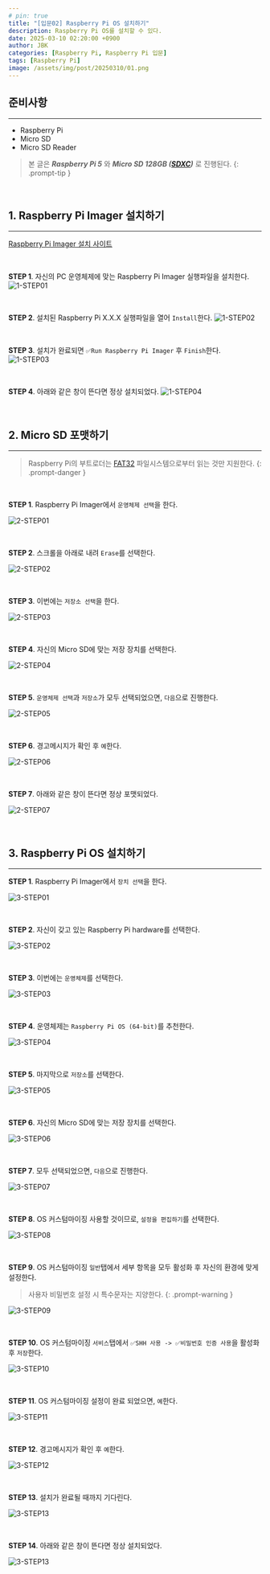 ```yaml
---
# pin: true
title: "[입문02] Raspberry Pi OS 설치하기"
description: Raspberry Pi OS를 설치할 수 있다.
date: 2025-03-10 02:20:00 +0900
author: JBK
categories: [Raspberry Pi, Raspberry Pi 입문]
tags: [Raspberry Pi]
image: /assets/img/post/20250310/01.png
---
```


## **준비사항**
---
- Raspberry Pi
- Micro SD
- Micro SD Reader

> 본 글은 ***Raspberry Pi 5*** 와 ***Micro SD 128GB ([SDXC][1])*** 로 진행된다.
{: .prompt-tip }

<!-- Reference -->
[1]: https://en.wikipedia.org/wiki/SD_card#SDXC


<br>


## **1. Raspberry Pi Imager 설치하기**
---

[Raspberry Pi Imager 설치 사이트][2]

<!-- Reference -->
[2]: https://www.raspberrypi.com/software

<br>

**STEP 1**. 자신의 PC 운영체제에 맞는 Raspberry Pi Imager 실행파일을 설치한다.
![1-STEP01](/assets/img/post/20250310/02.png)

<br>

**STEP 2**. 설치된 Raspberry Pi X.X.X 실행파일을 열어 `Install`한다.
![1-STEP02](/assets/img/post/20250310/03.png)

<br>

**STEP 3**. 설치가 완료되면 `✅Run Raspberry Pi Imager` 후 `Finish`한다.
![1-STEP03](/assets/img/post/20250310/04.png)

<br>

**STEP 4**. 아래와 같은 창이 뜬다면 정상 설치되었다.
![1-STEP04](/assets/img/post/20250310/05.png)



<br>



## **2. Micro SD 포맷하기**
---

> Raspberry Pi의 부트로더는 [FAT32][3] 파일시스템으로부터 읽는 것만 지원한다.
{: .prompt-danger }

<!-- Reference -->
[3]: https://en.wikipedia.org/wiki/File_Allocation_Table#FAT32

<br>

**STEP 1**. Raspberry Pi Imager에서 `운영체제 선택`을 한다.

![2-STEP01](/assets/img/post/20250310/06.png)

<br>

**STEP 2**. 스크롤을 아래로 내려 `Erase`를 선택한다.

![2-STEP02](/assets/img/post/20250310/07.png)

<br>

**STEP 3**. 이번에는 `저장소 선택`을 한다.

![2-STEP03](/assets/img/post/20250310/08.png)

<br>

**STEP 4**. 자신의 Micro SD에 맞는 저장 장치를 선택한다.

![2-STEP04](/assets/img/post/20250310/09.png)

<br>

**STEP 5**. `운영체제 선택`과 `저장소`가 모두 선택되었으면, `다음`으로 진행한다.

![2-STEP05](/assets/img/post/20250310/10.png)

<br>

**STEP 6**. 경고메시지가 확인 후 `예`한다.

![2-STEP06](/assets/img/post/20250310/11.png)

<br>

**STEP 7**. 아래와 같은 창이 뜬다면 정상 포맷되었다.

![2-STEP07](/assets/img/post/20250310/12.png)


<br>


## **3. Raspberry Pi OS 설치하기**
---

**STEP 1**. Raspberry Pi Imager에서 `장치 선택`을 한다.

![3-STEP01](/assets/img/post/20250310/13.png)

<br>

**STEP 2**. 자신이 갖고 있는 Raspberry Pi hardware를 선택한다.

![3-STEP02](/assets/img/post/20250310/14.png)

<br>

**STEP 3**. 이번에는 `운영체제`를 선택한다.

![3-STEP03](/assets/img/post/20250310/15.png)

<br>

**STEP 4**. 운영체제는 `Raspberry Pi OS (64-bit)`를 추천한다.

![3-STEP04](/assets/img/post/20250310/16.png)

<br>

**STEP 5**. 마지막으로 `저장소`를 선택한다.

![3-STEP05](/assets/img/post/20250310/17.png)

<br>

**STEP 6**. 자신의 Micro SD에 맞는 저장 장치를 선택한다.

![3-STEP06](/assets/img/post/20250310/18.png)

<br>

**STEP 7**. 모두 선택되었으면, `다음`으로 진행한다.

![3-STEP07](/assets/img/post/20250310/19.png)

<br>

**STEP 8**. OS 커스텀마이징 사용할 것이므로, `설정을 편집하기`를 선택한다.

![3-STEP08](/assets/img/post/20250310/20.png)

<br>

**STEP 9**. OS 커스텀마이징 `일반`탭에서 세부 항목을 모두 활성화 후 자신의 환경에 맞게 설정한다.

> 사용자 비밀번호 설정 시 특수문자는 지양한다.
{: .prompt-warning }

![3-STEP09](/assets/img/post/20250310/21.png)

<br>

**STEP 10**. OS 커스텀마이징 `서비스`탭에서 `✅SHH 사용 -> ✅비밀번호 인증 사용`을 활성화 후 `저장`한다.

![3-STEP10](/assets/img/post/20250310/22.png)

<br>

**STEP 11**. OS 커스텀마이징 설정이 완료 되었으면, `예`한다.

![3-STEP11](/assets/img/post/20250310/23.png)

<br>

**STEP 12**. 경고메시지가 확인 후 `예`한다.

![3-STEP12](/assets/img/post/20250310/24.png)

<br>

**STEP 13**. 설치가 완료될 때까지 기다린다.

![3-STEP13](/assets/img/post/20250310/25.png)

<br>

**STEP 14**. 아래와 같은 창이 뜬다면 정상 설치되었다.

![3-STEP13](/assets/img/post/20250310/26.png)